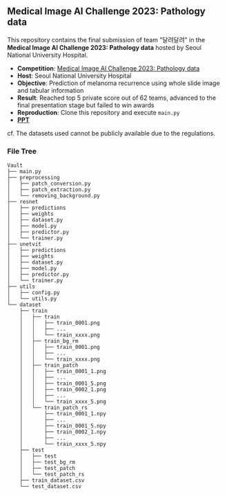 ## Medical Image AI Challenge 2023: Pathology data

This repository contains the final submission of team "달려달려" in the **Medical Image AI Challenge 2023: Pathology data** hosted by Seoul National University Hospital.

- **Competition**: [Medical Image AI Challenge 2023: Pathology data](https://maic.or.kr/competitions/28/infomation) 
- **Host**: Seoul National University Hospital
- **Objective**: Prediction of melanoma recurrence using whole slide image and tabular information
- **Result**: Reached top 5 private score out of 62 teams, advanced to the final presentation stage but failed to win awards
- **Reproduction**: Clone this repository and execute `main.py`
- **[PPT](https://1drv.ms/b/s!AsCGiwhl8mgznYFQe2yFCCkXjXlwAw?e=OzGmiG)**

cf. The datasets used cannot be publicly available due to the regulations.

### File Tree
```
Vault
├── main.py
├── preprocessing
│   ├── patch_conversion.py
│   ├── patch_extraction.py
│   └── removing_background.py
├── resnet
│   ├── predictions
│   ├── weights
│   ├── dataset.py
│   ├── model.py
│   ├── predictor.py
│   └── trainer.py
├── unetvit
│   ├── predictions
│   ├── weights
│   ├── dataset.py
│   ├── model.py
│   ├── predictor.py
│   └── trainer.py
├── utils
│   ├── config.py
│   └── utils.py
└── dataset
    ├── train
    │   ├── train
    │   │   ├── train_0001.png
    │   │   ├── ...
    │   │   └── train_xxxx.png
    │   ├── train_bg_rm
    │   │   ├── train_0001.png
    │   │   ├── ...
    │   │   └── train_xxxx.png
    │   ├── train_patch
    │   │   ├── train_0001_1.png
    │   │   ├── ...
    │   │   ├── train_0001_5.png
    │   │   ├── train_0002_1.png
    │   │   ├── ...
    │   │   └── train_xxxx_5.png
    │   └── train_patch_rs
    │       ├── train_0001_1.npy
    │       ├── ...
    │       ├── train_0001_5.npy
    │       ├── train_0002_1.npy
    │       ├── ...
    │       └── train_xxxx_5.npy
    ├── test
    │   ├── test
    │   ├── test_bg_rm
    │   ├── test_patch
    │   └── test_patch_rs
    ├── train_dataset.csv   
    └── test_dataset.csv

```